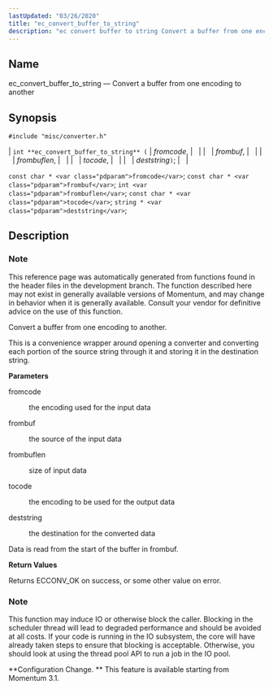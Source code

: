 ```yaml
---
lastUpdated: "03/26/2020"
title: "ec_convert_buffer_to_string"
description: "ec convert buffer to string Convert a buffer from one encoding to another int ec convert buffer to string fromcode frombuf frombuflen tocode deststring const char fromcode const char frombuf int frombuflen const char tocode string deststring This reference page was automatically generated from functions found in the header files..."
---
```


<a name="apis.ec_convert_buffer_to_string"></a> 
## Name

ec_convert_buffer_to_string — Convert a buffer from one encoding to another

## Synopsis

`#include "misc/converter.h"`

| `int **ec_convert_buffer_to_string** (` | <var class="pdparam">fromcode</var>, |   |
|   | <var class="pdparam">frombuf</var>, |   |
|   | <var class="pdparam">frombuflen</var>, |   |
|   | <var class="pdparam">tocode</var>, |   |
|   | <var class="pdparam">deststring</var>`)`; |   |

`const char * <var class="pdparam">fromcode</var>`;
`const char * <var class="pdparam">frombuf</var>`;
`int <var class="pdparam">frombuflen</var>`;
`const char * <var class="pdparam">tocode</var>`;
`string * <var class="pdparam">deststring</var>`;<a name="idp47584800"></a> 
## Description

### Note

This reference page was automatically generated from functions found in the header files in the development branch. The function described here may not exist in generally available versions of Momentum, and may change in behavior when it is generally available. Consult your vendor for definitive advice on the use of this function.

Convert a buffer from one encoding to another.

This is a convenience wrapper around opening a converter and converting each portion of the source string through it and storing it in the destination string.

**<a name="idp47588288"></a> Parameters**

<dl class="variablelist">

<dt>fromcode</dt>

<dd>

the encoding used for the input data

</dd>

<dt>frombuf</dt>

<dd>

the source of the input data

</dd>

<dt>frombuflen</dt>

<dd>

size of input data

</dd>

<dt>tocode</dt>

<dd>

the encoding to be used for the output data

</dd>

<dt>deststring</dt>

<dd>

the destination for the converted data

</dd>

</dl>

Data is read from the start of the buffer in frombuf.

**<a name="idp47598928"></a> Return Values**

Returns ECCONV_OK on success, or some other value on error.

### Note

This function may induce IO or otherwise block the caller. Blocking in the scheduler thread will lead to degraded performance and should be avoided at all costs. If your code is running in the IO subsystem, the core will have already taken steps to ensure that blocking is acceptable. Otherwise, you should look at using the thread pool API to run a job in the IO pool.

**Configuration Change. ** This feature is available starting from Momentum 3.1.